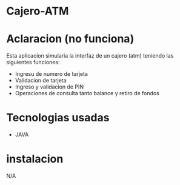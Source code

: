 # Cajero-ATM

# Aclaracion (no funciona)

Esta aplicacion simularia la interfaz de un cajero (atm) teniendo las siguientes funciones:
- Ingresu de numero de tarjeta
- Validacion de tarjeta
- Ingreso y validacion de PIN
- Operaciones de consulta tanto balance y retiro de fondos

# Tecnologias usadas
- JAVA

# instalacion
N/A
